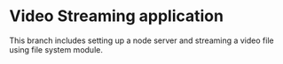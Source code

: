 # Video Streaming application
This branch includes setting up a node server and streaming a video file using file system module.
